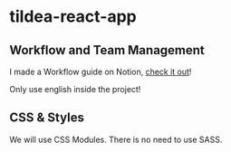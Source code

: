 # tildea-react-app

## Workflow and Team Management

I made a Workflow guide on Notion, [check it out](https://www.notion.so/alexnb98/Tildea-Workflow-87f071f67fa84a1ca133da2e286a424e)!

Only use english inside the project!

## CSS & Styles

We will use CSS Modules. There is no need to use SASS.